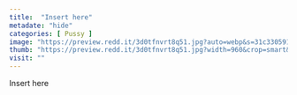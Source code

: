 ```yaml
---
title:  "Insert here"
metadate: "hide"
categories: [ Pussy ]
image: "https://preview.redd.it/3d0tfnvrt8q51.jpg?auto=webp&s=31c330591058ad75f8bfdeb5cfd53a9e212bb925"
thumb: "https://preview.redd.it/3d0tfnvrt8q51.jpg?width=960&crop=smart&auto=webp&s=fc801d8fc9abad8bd73dc20430cd3bbc762bf9c9"
visit: ""
---
```

Insert here
